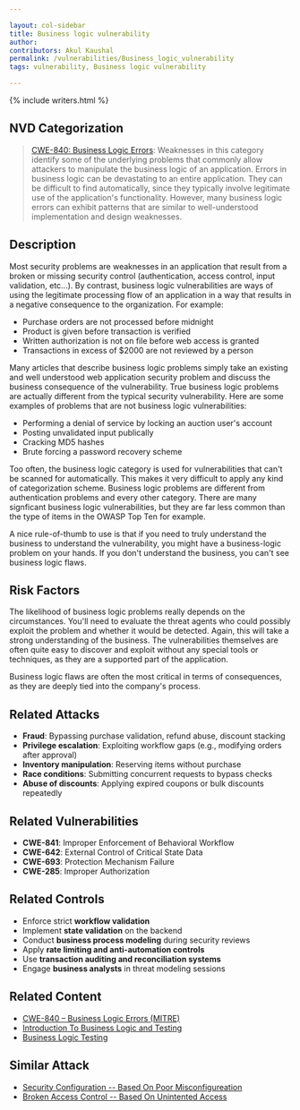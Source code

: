```yaml
---

layout: col-sidebar
title: Business logic vulnerability
author: 
contributors: Akul Kaushal
permalink: /vulnerabilities/Business_logic_vulnerability
tags: vulnerability, Business logic vulnerability

---
```


{% include writers.html %}

## NVD Categorization

> [CWE-840: Business Logic Errors](https://cwe.mitre.org/data/definitions/840.html): Weaknesses in this category identify some of the underlying problems that commonly allow attackers to manipulate the business logic of an application. Errors in business logic can be devastating to an entire application. They can be difficult to find automatically, since they typically involve legitimate use of the application's functionality. However, many business logic errors can exhibit patterns that are similar to well-understood implementation and design weaknesses.

## Description

Most security problems are weaknesses in an application that result from a broken or missing security control (authentication, access control, input validation, etc...). By contrast, business logic vulnerabilities are ways of using the legitimate processing flow of an application in a way that results in a negative consequence to the organization. For example:

- Purchase orders are not processed before midnight
- Product is given before transaction is verified
- Written authorization is not on file before web access is granted
- Transactions in excess of $2000 are not reviewed by a person

Many articles that describe business logic problems simply take an existing and well understood web application security problem and discuss the business consequence of the vulnerability. True business logic problems are actually different from the typical security vulnerability. Here are some examples of problems that are not business logic vulnerabilities:

- Performing a denial of service by locking an auction user's account
- Posting unvalidated input publically
- Cracking MD5 hashes
- Brute forcing a password recovery scheme

Too often, the business logic category is used for vulnerabilities that can't be scanned for automatically. This makes it very difficult to apply any kind of categorization scheme. Business logic problems are different from authentication problems and every other category. There are many signficant business logic vulnerabilities, but they are far less common than the type of items in the OWASP Top Ten for example.

A nice rule-of-thumb to use is that if you need to truly understand the business to understand the vulnerability, you might have a business-logic problem on your hands. If you don't understand the business, you can't see business logic flaws.

## Risk Factors

The likelihood of business logic problems really depends on the circumstances. You'll need to evaluate the threat agents who could possibly exploit the problem and whether it would be detected. Again, this will take a strong understanding of the business. The vulnerabilities themselves are often quite easy to discover and exploit without any special tools or techniques, as they are a supported part of the application.

Business logic flaws are often the most critical in terms of consequences, as they are deeply tied into the company's process.

## Related Attacks
- **Fraud**: Bypassing purchase validation, refund abuse, discount stacking
- **Privilege escalation**: Exploiting workflow gaps (e.g., modifying orders after approval)
- **Inventory manipulation**: Reserving items without purchase
- **Race conditions**: Submitting concurrent requests to bypass checks
- **Abuse of discounts**: Applying expired coupons or bulk discounts repeatedly


## Related Vulnerabilities
- **CWE-841**: Improper Enforcement of Behavioral Workflow
- **CWE-642**: External Control of Critical State Data
- **CWE-693**: Protection Mechanism Failure
- **CWE-285**: Improper Authorization

## Related Controls
- Enforce strict **workflow validation**
- Implement **state validation** on the backend
- Conduct **business process modeling** during security reviews
- Apply **rate limiting and anti-automation controls**
- Use **transaction auditing and reconciliation systems**
- Engage **business analysts** in threat modeling sessions

## Related Content 
- [CWE-840 – Business Logic Errors (MITRE)](https://cwe.mitre.org/data/definitions/840.html)
- [Introduction To Business Logic and Testing](https://owasp.org/www-project-web-security-testing-guide/v42/4-Web_Application_Security_Testing/10-Business_Logic_Testing/00-Introduction_to_Business_Logic)
- [Business Logic Testing](https://owasp.org/www-project-web-security-testing-guide/v42/4-Web_Application_Security_Testing/10-Business_Logic_Testing/README)

## Similar Attack 
- [Security Configuration -- Based On Poor Misconfigureation](https://owasp.org/Top10/A05_2021-Security_Misconfiguration/)
- [Broken Access Control -- Based On Unintented Access](https://owasp.org/Top10/A01_2021-Broken_Access_Control/)
